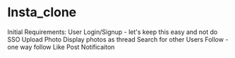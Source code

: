 # Insta_clone

<p>
Initial Requirements: 
User Login/Signup - let's keep this easy and not do SSO
Upload Photo 
Display photos as thread
Search for other Users
Follow - one way follow
Like Post
Notificaiton
</p>


